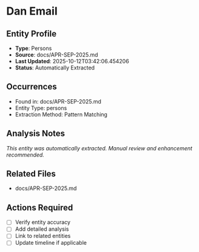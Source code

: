# Dan Email

## Entity Profile
- **Type**: Persons
- **Source**: docs/APR-SEP-2025.md
- **Last Updated**: 2025-10-12T03:42:06.454206
- **Status**: Automatically Extracted

## Occurrences
- Found in: docs/APR-SEP-2025.md
- Entity Type: persons
- Extraction Method: Pattern Matching

## Analysis Notes
*This entity was automatically extracted. Manual review and enhancement recommended.*

## Related Files
- docs/APR-SEP-2025.md

## Actions Required
- [ ] Verify entity accuracy
- [ ] Add detailed analysis
- [ ] Link to related entities
- [ ] Update timeline if applicable
